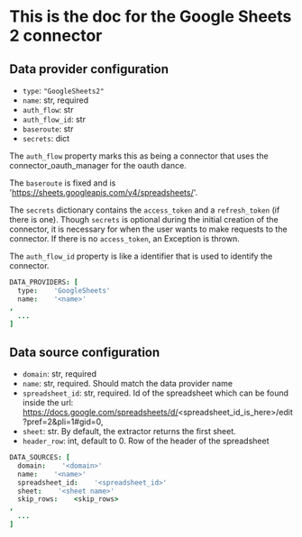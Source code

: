 # This is the doc for the Google Sheets 2 connector

## Data provider configuration

* `type`: `"GoogleSheets2"`
* `name`: str, required
* `auth_flow`: str
* `auth_flow_id`: str
* `baseroute`: str
* `secrets`: dict

The `auth_flow` property marks this as being a connector that uses the connector_oauth_manager for the oauth dance.

The `baseroute` is fixed and is 'https://sheets.googleapis.com/v4/spreadsheets/'.

The `secrets` dictionary contains the `access_token` and a `refresh_token` (if there is one). Though `secrets` is optional during the initial creation of the connector, it is necessary for when the user wants to make requests to the connector. If there is no `access_token`, an Exception is thrown.

The `auth_flow_id` property is like a identifier that is used to identify the connector.


```coffee
DATA_PROVIDERS: [
  type:    'GoogleSheets'
  name:    '<name>'
,
  ...
]
```

## Data source configuration

* `domain`: str, required
* `name`: str, required. Should match the data provider name
* `spreadsheet_id`: str, required. Id of the spreadsheet which can be found inside
the url: https://docs.google.com/spreadsheets/d/<spreadsheet_id_is_here>/edit?pref=2&pli=1#gid=0,
* `sheet`: str. By default, the extractor returns the first sheet.
* `header_row`: int, default to 0. Row of the header of the spreadsheet


```coffee
DATA_SOURCES: [
  domain:    '<domain>'
  name:    '<name>'
  spreadsheet_id:    '<spreadsheet_id>'
  sheet:    '<sheet name>'
  skip_rows:    <skip_rows>
,
  ...
]
```